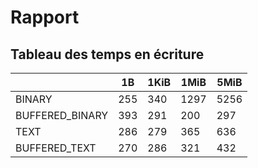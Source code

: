 # Rapport
## Tableau des temps en écriture
|                 | 1B  | 1KiB | 1MiB | 5MiB |
|-----------------|-----|------|------|------|
| BINARY          | 255 | 340  | 1297 | 5256 |
| BUFFERED_BINARY | 393 | 291  | 200  | 297  |
| TEXT            | 286 | 279  | 365  | 636  |
| BUFFERED_TEXT   | 270 | 286  | 321  | 432  |
